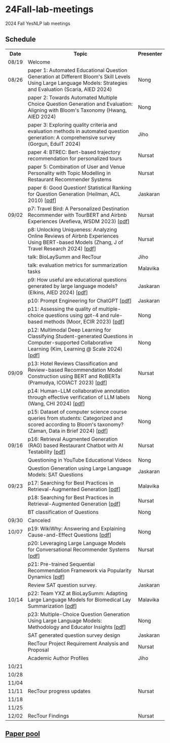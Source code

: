 # 24Fall-lab-meetings
2024 Fall YesNLP lab meetings

## Schedule

<table>
  <tr>
    <th>Date</th>
    <th>Topic</th>
    <th>Presenter</th>
  </tr>
  <tr>
    <td>08/19</td>
    <td>Welcome</td>
    <td></td>
  </tr>
  <tr>
    <td>08/26</td>
    <td>paper 1: Automated Educational Question Generation at Different Bloom's Skill Levels Using Large Language Models: Strategies and Evaluation (Scaria, AIED 2024)</td>
    <td>Nong</td>
  </tr>
  <tr>
    <td></td>
    <td>paper 2: Towards Automated Multiple Choice Question Generation and Evaluation: Aligning with Bloom's Taxonomy (Hwang, AIED 2024)</td>
    <td>Nong</td>
  </tr>
  <tr>
    <td></td>
    <td>paper 3: Exploring quality criteria and evaluation methods in automated question generation: A comprehensive survey (Gorgun, EduIT 2024)</td>
    <td>Jiho</td>
  </tr>
  <tr>
    <td></td>
    <td>paper 4: BTREC: Bert-based trajectory recommendation for personalized tours</td>
    <td>Nursat</td>
  </tr>
  <tr>
    <td></td>
    <td>paper 5: Combination of User and Venue Personality with Topic Modelling in Restaurant Recommender Systems</td>
    <td>Nursat</td>
  </tr>
  <tr>
    <td></td>
    <td>
        paper 6: Good Question! Statistical Ranking for Question Generation (Heilman, ACL 2010)
        [<a href="https://aclanthology.org/N10-1086.pdf">pdf</a>]
    </td>
    <td>Jaskaran</td>
  </tr>
  <tr>
    <td>09/02</td>
    <td>
        p7: Travel Bird: A Personalized Destination Recommender with TourBERT and Airbnb Experiences (Arefieva, WSDM 2023)
        [<a href="https://dl.acm.org/doi/pdf/10.1145/3539597.3573043">pdf</a>]
    </td>
    <td>Nursat</td>
  </tr>
  <tr>
    <td></td>
    <td>
        p8: Unlocking Uniqueness: Analyzing Online Reviews of Airbnb Experiences Using BERT-based Models (Zhang, J of Travel Research 2024)
        [<a href="https://journals.sagepub.com/doi/pdf/10.1177/00472875231197381">pdf</a>]
    </td>
    <td>Nursat</td>
  </tr>
  <tr>
    <td></td>
    <td>talk: BioLaySumm and RecTour</td>
    <td>Jiho</td>
  </tr>
  <tr>
    <td></td>
    <td>talk: evaluation metrics for summarization tasks</td>
    <td>Malavika</td>
  </tr>
  <tr>
    <td></td>
    <td>
        p9: How useful are educational questions generated by large language models? (Elkins, AIED 2024)
        [<a href="https://arxiv.org/pdf/2304.06638">pdf</a>]
    </td>
    <td>Jaskaran</td>
  </tr>
  <tr>
    <td></td>
    <td>
        p10: Prompt Engineering for ChatGPT
        [<a href="https://www.techrxiv.org/doi/pdf/10.36227/techrxiv.22683919.v2">pdf</a>]
    </td>
    <td>Jaskaran</td>
  </tr>
  <tr>
    <td></td>
    <td>
        p11: Assessing the quality of multiple-choice questions using gpt-4 and rule-based methods (Moor, ECIR 2023)
        [<a href="https://arxiv.org/pdf/2307.08161">pdf</a>]
    </td>
    <td>Nong</td>
  </tr>
  <tr>
    <td></td>
    <td>
        p12: Multimodal Deep Learning for Classifying Student-generated Questions in Computer-supported Collaborative Learning (Kim, Learning @ Scale 2024)
        [<a href="https://dl.acm.org/doi/pdf/10.1145/3657604.3662026">pdf</a>]
    </td>
    <td>Nong</td>
  </tr>
  <tr>
    <td>09/09</td>
    <td>
        p13: Hotel Reviews Classification and Review-based Recommendation Model Construction using BERT and RoBERTa (Pramudya, ICOIACT 2023)
        [<a href="https://ieeexplore.ieee.org/stamp/stamp.jsp?arnumber=10455890">pdf</a>]
    </td>
    <td>Nursat</td>
  </tr>
  <tr>
    <td></td>
    <td>
        p14:  Human-LLM collaborative annotation through effective verification of LLM labels (Wang, CHI 2024)
        [<a href="https://dl.acm.org/doi/abs/10.1145/3613904.3641960?casa_token=9bV3_0eFDaIAAAAA:OLhS1fvtN7hCTx6jlWWhe7ZiWYKn56qP7yFlnA29OrsxrxrF8jQbkbG_CZL0e0F5RTFanaPTBlK7Vac">pdf</a>]
    </td>
    <td>Nong</td>
  </tr>
  <tr>
    <td></td>
    <td>
        p15: Dataset of computer science course queries from students: Categorized and scored according to Bloom's taxonomy? (Zaman, Data in Brief 2024)
        [<a href="https://dl.acm.org/doi/abs/10.1145/3613904.3641960?casa_token=9bV3_0eFDaIAAAAA:OLhS1fvtN7hCTx6jlWWhe7ZiWYKn56qP7yFlnA29OrsxrxrF8jQbkbG_CZL0e0F5RTFanaPTBlK7Vac">pdf</a>]
    </td>
    <td>Nong</td>
  </tr>
  <tr>
    <td>09/16</td>
    <td>
        p16: Retrieval Augmented Generation (RAG) based Restaurant Chatbot with AI Testability
        [<a href="https://shorturl.at/ePPPZ">pdf</a>]
    </td>
    <td>Nursat</td>
  </tr>
  <tr>
    <td></td>
    <td>
        Questioning in YouTube Educational Videos
    </td>
    <td>Nong</td>
  </tr>
  <tr>
    <td></td>
    <td>
        Question Generation using Large Language Models: SAT Questions
    </td>
    <td>Jaskaran</td>
  </tr>
  <tr>
    <td>09/23</td>
    <td>
        p17: Searching for Best Practices in Retrieval-Augmented Generation
        [<a href="https://arxiv.org/pdf/2407.01219?trk=public_post_comment-text">pdf</a>]
    </td>
    <td>Malavika</td>
  </tr>
  <tr>
    <td></td>
    <td>
        p18: Searching for Best Practices in Retrieval-Augmented Generation
        [<a href="https://dl.acm.org/doi/pdf/10.1145/3626772.3657840">pdf</a>]
    </td>
    <td>Nursat</td>
  </tr>
  <tr>
    <td></td>
    <td>
        BT classification of Questions 
    </td>
    <td>Nong</td>
  </tr>
  <tr>
    <td>09/30</td>
    <td>Canceled</td>
    <td></td>
  </tr>
  <tr>
    <td>10/07</td>
    <td>
        p19: WikiWhy: Answering and Explaining Cause-and-Effect Questions
        [<a href="https://arxiv.org/pdf/2210.12152">pdf</a>]
    </td>
    <td>Nong</td>
  </tr>
  <tr>
    <td></td>
    <td>
        p20: Leveraging Large Language Models for Conversational Recommender Systems
        [<a href="https://arxiv.org/pdf/2305.07961">pdf</a>]
    </td>
    <td>Nursat</td>
  </tr>
  <tr>
    <td></td>
    <td>
        p21: Pre-trained Sequential Recommendation Framework via Popularity Dynamics
        [<a href="https://arxiv.org/pdf/2401.01497">pdf</a>]
    </td>
    <td>Nursat</td>
  </tr>
  <tr>
    <td></td>
    <td>
        Review SAT question survey.
    </td>
    <td>Jaskaran</td>
  </tr>
  <tr>
    <td>10/14</td>
    <td>
        p22: Team YXZ at BioLaySumm: Adapting Large Language Models for Biomedical Lay Summarization
        [<a href="https://aclanthology.org/2024.bionlp-1.76.pdf">pdf</a>]
    </td>
    <td>Malavika</td>
  </tr>
  <tr>
    <td></td>
    <td>
        p23: Multiple-Choice Question Generation Using Large Language Models: Methodology and Educator Insights
        [<a href="https://dl.acm.org/doi/pdf/10.1145/3631700.3665233">pdf</a>]
    </td>
    <td>Nong</td>
  </tr>
  <tr>
    <td></td>
    <td>SAT generated question survey design</td>
    <td>Jaskaran</td>
  </tr>
  <tr>
    <td></td>
    <td>RecTour Project Requirement Analysis and Proposal</td>
    <td>Nursat</td>
  </tr>
  <tr>
    <td></td>
    <td>Academic Author Profiles</td>
    <td>Jiho</td>
  </tr>
  <tr>
    <td>10/21</td>
    <td></td>
    <td></td>
  </tr>
  <tr>
    <td>10/28</td>
    <td></td>
    <td></td>
  </tr>
  <tr>
    <td>11/04</td>
    <td></td>
    <td></td>
  </tr>
  <tr>
    <td>11/11</td>
    <td>RecTour progress updates</td>
    <td>Nursat</td>
  </tr>
  <tr>
    <td>11/18</td>
    <td></td>
    <td></td>
  </tr>
  <tr>
    <td>11/25</td>
    <td></td>
    <td></td>
  </tr>
  <tr>
    <td>12/02</td>
    <td>RecTour Findings</td>
    <td>Nursat</td>
  </tr>
</table>


## [Paper pool](https://drive.google.com/drive/folders/1KI1sa4jGvi_7DeexGg8w7k1n-hOM-vPw?usp=sharing)
